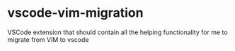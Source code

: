 # vscode-vim-migration
VSCode extension that should contain all the helping functionality for me to migrate from VIM to vscode
